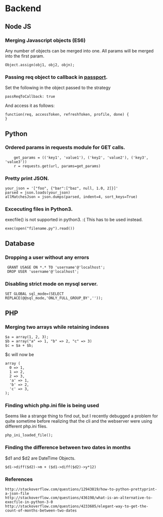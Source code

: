# Backend

## Node JS

### Merging Javascript objects (ES6)
Any number of objects can be merged into one. All params will be merged into the first param.

```
Object.assign(obj1, obj2, objn);
```

### Passing req object to callback in [passport](https://github.com/jaredhanson/passport).
Set the following in the object passed to the strategy
```
passReqToCallback: true
```

And access it as follows:
```
function(req, accessToken, refreshToken, profile, done) {
}
```

## Python

### Ordered params in requests module for GET calls.
```
	get_params = (('key1', 'value1'), ('key2', 'value2'), ('key3', 'value3'))
	r = requests.get(url, params=get_params)
```
### Pretty print JSON.
```
your_json = '["foo", {"bar":["baz", null, 1.0, 2]}]'
parsed = json.loads(your_json)
allMatchesJson = json.dumps(parsed, indent=4, sort_keys=True)
```

### Excecuting files in Python3.
execfile() is not supported in python3. :( This has to be used instead.
```
exec(open("filename.py").read())
```


## Database
 
### Dropping a user without any errors
```
 GRANT USAGE ON *.* TO 'username'@'localhost';
 DROP USER 'username'@'localhost';
```
### Disabling strict mode on mysql server.
```
SET GLOBAL sql_mode=(SELECT REPLACE(@@sql_mode,'ONLY_FULL_GROUP_BY',''));
```

## PHP 

### Merging two arrays while retaining indexes
```
$a = array(1, 2, 3);
$b = array("a" => 1, "b" => 2, "c" => 3)
$c = $a + $b;
```

$c will now be 
```
array (
  0 => 1,
  1 => 2,
  2 => 3,
  'a' => 1,
  'b' => 2,
  'c' => 3,
);
```

### Finding which php.ini file is being used
Seems like a strange thing to find out, but I recently debugged a problem for quite sometime before realizing that the cli and the webserver were using different php.ini files.
```
php_ini_loaded_file();
```

### Finding the difference between two dates in months
$d1 and $d2 are DateTime Objects.
```
$d1->diff($d2)->m + ($d1->diff($d2)->y*12)
```


### References
```
http://stackoverflow.com/questions/12943819/how-to-python-prettyprint-a-json-file
http://stackoverflow.com/questions/436198/what-is-an-alternative-to-execfile-in-python-3-0
http://stackoverflow.com/questions/4233605/elegant-way-to-get-the-count-of-months-between-two-dates
```
